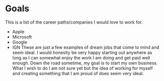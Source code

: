 # Goals
This is a list of the career paths/companies I would love to work for.
- Apple
- Microsoft
- Google
- IGN
These are just a few examples of dream jobs that come to mind and seem ideal. I would honeslty be very happy starting out anywhere as long as I can somewhat enjoy the work I am doing and get paid well enough. Down the road sometime, my goal is to start my own business. What I wish to do I am not sure yet but the idea of working for myself and creating something that I am proud of does seem very ideal.
